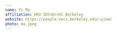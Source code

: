 ```yaml
---
name: Yi Ma
affiliation: HKU IDS<br>UC Berkeley
website: https://people.eecs.berkeley.edu/~yima/
photo: ma.jpeg
---
```

